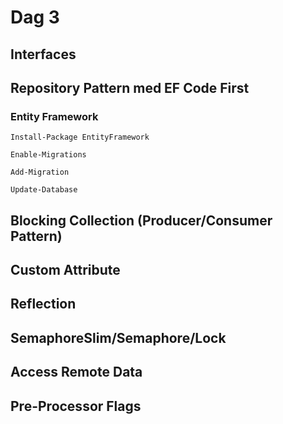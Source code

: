 # Dag 3

## Interfaces

## Repository Pattern med EF Code First

### Entity Framework
	
	Install-Package EntityFramework

	Enable-Migrations

	Add-Migration

	Update-Database

## Blocking Collection (Producer/Consumer Pattern)

## Custom Attribute

## Reflection

## SemaphoreSlim/Semaphore/Lock

## Access Remote Data

## Pre-Processor Flags